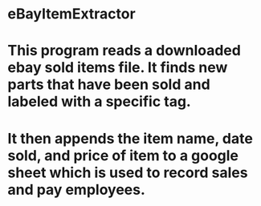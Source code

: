 # eBayItemExtractor
# This program reads a downloaded ebay sold items file.  It finds new parts that have been sold and labeled with a specific tag.  
# It then appends the item name, date sold, and price of item to a google sheet which is used to record sales and pay employees.
